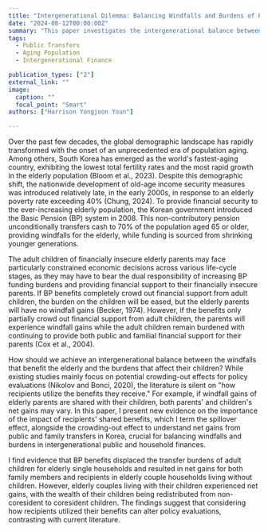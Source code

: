 ```yaml
---
title: "Intergenerational Dilemma: Balancing Windfalls and Burdens of Public Transfers in Korea"
date: "2024-08-12T00:00:00Z"
summary: "This paper investigates the intergenerational balance between financial windfalls provided to elderly parents and the associated changing burdens faced by their children, examining the spillover and crowding-out effects of Korea's Basic Pension system."
tags:
  - Public Transfers
  - Aging Population
  - Intergenerational Finance

publication_types: ["2"] 
external_link: ""
image:
  caption: ""
  focal_point: "Smart"
authors: ["Harrison Yongjoon Youn"]

---
```


Over the past few decades, the global demographic landscape has rapidly transformed with the onset of an unprecedented era of population aging. Among others, South Korea has emerged as the world's fastest-aging country, exhibiting the lowest total fertility rates and the most rapid growth in the elderly population (Bloom et al., 2023). Despite this demographic shift, the nationwide development of old-age income security measures was introduced relatively late, in the early 2000s, in response to an elderly poverty rate exceeding 40% (Chung, 2024). To provide financial security to the ever-increasing elderly population, the Korean government introduced the Basic Pension (BP) system in 2008. This non-contributory pension unconditionally transfers cash to 70% of the population aged 65 or older, providing windfalls for the elderly, while funding is sourced from shrinking younger generations.

The adult children of financially insecure elderly parents may face particularly constrained economic decisions across various life-cycle stages, as they may have to bear the dual responsibility of increasing BP funding burdens and providing financial support to their financially insecure parents. If BP benefits completely crowd out financial support from adult children, the burden on the children will be eased, but the elderly parents will have no windfall gains (Becker, 1974). However, if the benefits only partially crowd out financial support from adult children, the parents will experience windfall gains while the adult children remain burdened with continuing to provide both public and familial financial support for their parents (Cox et al., 2004).

How should we achieve an intergenerational balance between the windfalls that benefit the elderly and the burdens that affect their children? While existing studies mainly focus on potential crowding-out effects for policy evaluations (Nikolov and Bonci, 2020), the literature is silent on "how recipients utilize the benefits they receive." For example, if windfall gains of elderly parents are shared with their children, both parents' and children's net gains may vary. In this paper, I present new evidence on the importance of the impact of recipients' shared benefits, which I term the spillover effect, alongside the crowding-out effect to understand net gains from public and family transfers in Korea, crucial for balancing windfalls and burdens in intergenerational public and household finances.

I find evidence that BP benefits displaced the transfer burdens of adult children for elderly single households and resulted in net gains for both family members and recipients in elderly couple households living without children. However, elderly couples living with their children experienced net gains, with the wealth of their children being redistributed from non-coresident to coresident children. The findings suggest that considering how recipients utilized their benefits can alter policy evaluations, contrasting with current literature.
